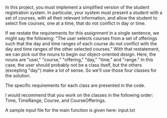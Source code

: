 In this project, you must implement a simplified version of the student registration system. In particular, your system must present a student with a set of courses, with all their relevant information, and allow the student to select five courses, one at a time, that do not conflict in day or time.

If we restate the requirements for this assignment in a single sentence, we might say the following:
"The user selects courses from a set of offerings such that the day and time ranges of each course do not conflict with the day and time ranges of the other selected courses." With that restatement, we can pick out the nouns to begin our object-oriented design. Here, the nouns are "user," "course," "offering," "day," "time," and "range." In this case, the user should probably not be a class itself, but the others (excepting "day") make a lot of sense. So we'll use those four classes for the solution.

The specific requirements for each class are presented in the code.

I would recommend that you work on the classes in the following order: Time, TimeRange, Course, and CourseOfferings.

A sample input file for the main function is given here: input.txt